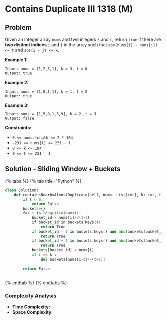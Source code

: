 # Contains Duplicate III 1318 (M)

## Problem

Given an integer array `nums` and two integers `k` and `t`, return `true` if there are **two distinct indices** `i` and `j` in the array such that `abs(nums[i] - nums[j]) <= t` and `abs(i - j) <= k`.

**Example 1:**

```
Input: nums = [1,2,3,1], k = 3, t = 0
Output: true
```

**Example 2:**

```
Input: nums = [1,0,1,1], k = 1, t = 2
Output: true
```

**Example 3:**

```
Input: nums = [1,5,9,1,5,9], k = 2, t = 3
Output: false
```

**Constraints:**

* `0 <= nums.length <= 2 * 104`
* `-231 <= nums[i] <= 231 - 1`
* `0 <= k <= 104`
* `0 <= t <= 231 - 1`

## Solution - Sliding Window + Buckets

{% tabs %}
{% tab title="Python" %}
```python
class Solution:
    def containsNearbyAlmostDuplicate(self, nums: List[int], k: int, t: int) -> bool:
        if t < 0:
            return False
        buckets={}
        for i in range(len(nums)):
            bucket_id = nums[i]//(t+1)
            if bucket_id in buckets.keys():
                return True
            if bucket_id - 1 in buckets.keys() and abs(buckets[bucket_id-1] - nums[i]) <= t:
                return True
            if bucket_id + 1 in buckets.keys() and abs(buckets[bucket_id+1] - nums[i]) <= t:
                return True
            buckets[bucket_id] = nums[i]
            if i >= k :
                del buckets[nums[i-k]//(t+1)]
        
        return False
        
```
{% endtab %}
{% endtabs %}

### Complexity Analysis

* **Time Complexity:**&#x20;
* **Space Complexity:**&#x20;
